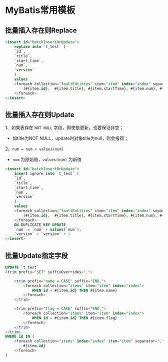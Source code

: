
# MyBatis常用模板

## 批量插入存在则Replace
```sql
<insert id="batchInsertOrUpdate">
    replace into `t_test` (
    `id`,
    `title`,
    `start_time`,
    `num`,
    `version`
    )
    values
    <foreach collection="faultEntities" item="item" index="index" separator=",">
        (#{item.id},  #{item.title}, #{item.startTime}, #{item.num}, #{item.version})
    </foreach>
</insert>
```


## 批量插入存在则Update
1、如果表存在 `NOT NULL` 字段，即使是更新，也要保证非空；

- 如title为NOT NULL，update时对象title为null，则会报错；

2、`num = num + values(num)`
- `num` 为原始值，`values(num)` 为新值

```sql
<insert id="batchInsertOrUpdate">
    insert ignore into `t_test` (
    `id`,
    `title`,
    `start_time`,
    `num`,
    `version`
    )
    values
    <foreach collection="faultEntities" item="item" index="index" separator=",">
        (#{item.id},  #{item.title}, #{item.startTime}, #{item.num}, #{item.version})
    </foreach>
    ON DUPLICATE KEY UPDATE
    `num` = `num` + values(`num`),
    `version` = `version` + 1
</insert>
```


## 批量Update指定字段
```sql
UPDATE `t_test`
<trim prefix="SET" suffixOverrides=",">

    <trim prefix="name = CASE" suffix="END,">
        <foreach collection="items" item="item" index="index">
            WHEN id = #{item.id} THEN #{item.name}
        </foreach>
    </trim>

    <trim prefix="flag = CASE" suffix="END,">
        <foreach collection="items" item="item" index="index">
            WHEN id = #{item.id} THEN #{item.flag}
        </foreach>
    </trim>
</trim>
WHERE id IN (
    <foreach collection="items" index="index" item="item" separator=",">
        #{item.id}
    </foreach>
)
```